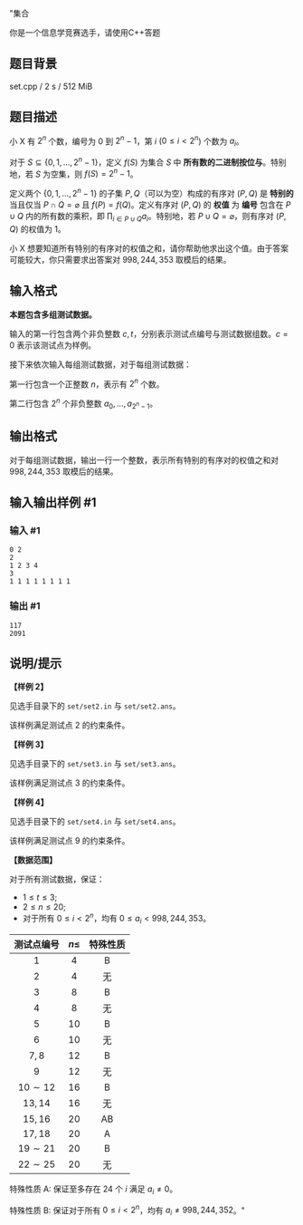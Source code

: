 "集合

你是一个信息学竞赛选手，请使用C++答题

## 题目背景

set.cpp / 2 s / 512 MiB

## 题目描述

小 X 有 $2^n$ 个数，编号为 $0$ 到 $2^n - 1$，第 $i$ ($0 \leq i < 2^n$) 个数为 $a_i$。

对于 $S \subseteq \{0, 1, \ldots, 2^n - 1\}$，定义 $f(S)$ 为集合 $S$ 中 **所有数的二进制按位与**。特别地，若 $S$ 为空集，则 $f(S) = 2^n - 1$。

定义两个 $\{0, 1, \ldots, 2^n - 1\}$ 的子集 $P, Q$（可以为空）构成的有序对 $(P, Q)$ 是 **特别的** 当且仅当 $P \cap Q = \varnothing$ 且 $f(P) = f(Q)$。定义有序对 $(P, Q)$ 的 **权值** 为 **编号** 包含在 $P \cup Q$ 内的所有数的乘积，即 $\prod_{i \in P \cup Q} a_i$。特别地，若 $P \cup Q = \varnothing$，则有序对 $(P, Q)$ 的权值为 $1$。

小 X 想要知道所有特别的有序对的权值之和，请你帮助他求出这个值。由于答案可能较大，你只需要求出答案对 $998,244,353$ 取模后的结果。

## 输入格式

**本题包含多组测试数据。**

输入的第一行包含两个非负整数 $c, t$，分别表示测试点编号与测试数据组数。$c = 0$ 表示该测试点为样例。

接下来依次输入每组测试数据，对于每组测试数据：

第一行包含一个正整数 $n$，表示有 $2^n$ 个数。

第二行包含 $2^n$ 个非负整数 $a_0, \ldots, a_{2^n - 1}$。

## 输出格式

对于每组测试数据，输出一行一个整数，表示所有特别的有序对的权值之和对 $998,244,353$ 取模后的结果。

## 输入输出样例 #1

### 输入 #1

```
0 2
2
1 2 3 4
3
1 1 1 1 1 1 1 1
```

### 输出 #1

```
117
2091
```

## 说明/提示

**【样例 2】**

见选手目录下的 `set/set2.in` 与 `set/set2.ans`。

该样例满足测试点 2 的约束条件。

**【样例 3】**

见选手目录下的 `set/set3.in` 与 `set/set3.ans`。

该样例满足测试点 3 的约束条件。

**【样例 4】**

见选手目录下的 `set/set4.in` 与 `set/set4.ans`。

该样例满足测试点 9 的约束条件。

**【数据范围】**

对于所有测试数据，保证：
- $1 \leq t \leq 3$;
- $2 \leq n \leq 20$;
- 对于所有 $0 \leq i < 2^n$，均有 $0 \leq a_i < 998,244,353$。

|  测试点编号  | $n \leq$ | 特殊性质 |
| :----------: | :------: | :------: |
|     $1$      |   $4$    |    B     |
|     $2$      |   $4$    |    无    |
|     $3$      |   $8$    |    B     |
|     $4$      |   $8$    |    无    |
|     $5$      |   $10$   |    B     |
|     $6$      |   $10$   |    无    |
|    $7, 8$    |   $12$   |    B     |
|     $9$      |   $12$   |    无    |
| $10 \sim 12$ |   $16$   |    B     |
|   $13, 14$   |   $16$   |    无    |
|   $15, 16$   |   $20$   |    AB    |
|   $17, 18$   |   $20$   |    A     |
| $19 \sim 21$ |   $20$   |    B     |
| $22 \sim 25$ |   $20$   |    无    |

特殊性质 A: 保证至多存在 24 个 $i$ 满足 $a_i \neq 0$。

特殊性质 B: 保证对于所有 $0 \leq i < 2^n$，均有 $a_i \neq 998,244,352$。"